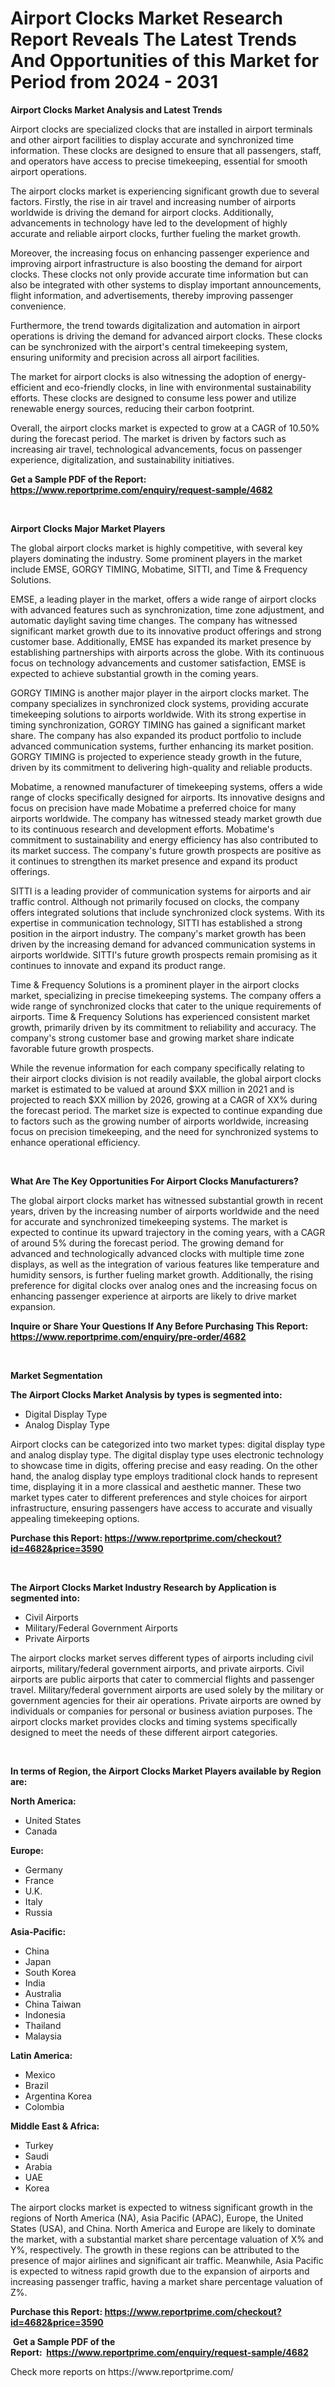 <p><h1>Airport Clocks Market Research Report Reveals The Latest Trends And Opportunities of this Market for Period from 2024 - 2031</h1></p><p><strong>Airport Clocks Market Analysis and Latest Trends</strong></p>
<p><p>Airport clocks are specialized clocks that are installed in airport terminals and other airport facilities to display accurate and synchronized time information. These clocks are designed to ensure that all passengers, staff, and operators have access to precise timekeeping, essential for smooth airport operations.</p><p>The airport clocks market is experiencing significant growth due to several factors. Firstly, the rise in air travel and increasing number of airports worldwide is driving the demand for airport clocks. Additionally, advancements in technology have led to the development of highly accurate and reliable airport clocks, further fueling the market growth.</p><p>Moreover, the increasing focus on enhancing passenger experience and improving airport infrastructure is also boosting the demand for airport clocks. These clocks not only provide accurate time information but can also be integrated with other systems to display important announcements, flight information, and advertisements, thereby improving passenger convenience.</p><p>Furthermore, the trend towards digitalization and automation in airport operations is driving the demand for advanced airport clocks. These clocks can be synchronized with the airport's central timekeeping system, ensuring uniformity and precision across all airport facilities.</p><p>The market for airport clocks is also witnessing the adoption of energy-efficient and eco-friendly clocks, in line with environmental sustainability efforts. These clocks are designed to consume less power and utilize renewable energy sources, reducing their carbon footprint.</p><p>Overall, the airport clocks market is expected to grow at a CAGR of 10.50% during the forecast period. The market is driven by factors such as increasing air travel, technological advancements, focus on passenger experience, digitalization, and sustainability initiatives.</p></p>
<p><strong>Get a Sample PDF of the Report:&nbsp; <a href="https://www.reportprime.com/enquiry/request-sample/4682">https://www.reportprime.com/enquiry/request-sample/4682</a></strong></p>
<p>&nbsp;</p>
<p><strong>Airport Clocks Major Market Players</strong></p>
<p><p>The global airport clocks market is highly competitive, with several key players dominating the industry. Some prominent players in the market include EMSE, GORGY TIMING, Mobatime, SITTI, and Time & Frequency Solutions. </p><p>EMSE, a leading player in the market, offers a wide range of airport clocks with advanced features such as synchronization, time zone adjustment, and automatic daylight saving time changes. The company has witnessed significant market growth due to its innovative product offerings and strong customer base. Additionally, EMSE has expanded its market presence by establishing partnerships with airports across the globe. With its continuous focus on technology advancements and customer satisfaction, EMSE is expected to achieve substantial growth in the coming years.</p><p>GORGY TIMING is another major player in the airport clocks market. The company specializes in synchronized clock systems, providing accurate timekeeping solutions to airports worldwide. With its strong expertise in timing synchronization, GORGY TIMING has gained a significant market share. The company has also expanded its product portfolio to include advanced communication systems, further enhancing its market position. GORGY TIMING is projected to experience steady growth in the future, driven by its commitment to delivering high-quality and reliable products.</p><p>Mobatime, a renowned manufacturer of timekeeping systems, offers a wide range of clocks specifically designed for airports. Its innovative designs and focus on precision have made Mobatime a preferred choice for many airports worldwide. The company has witnessed steady market growth due to its continuous research and development efforts. Mobatime's commitment to sustainability and energy efficiency has also contributed to its market success. The company's future growth prospects are positive as it continues to strengthen its market presence and expand its product offerings.</p><p>SITTI is a leading provider of communication systems for airports and air traffic control. Although not primarily focused on clocks, the company offers integrated solutions that include synchronized clock systems. With its expertise in communication technology, SITTI has established a strong position in the airport industry. The company's market growth has been driven by the increasing demand for advanced communication systems in airports worldwide. SITTI's future growth prospects remain promising as it continues to innovate and expand its product range.</p><p>Time & Frequency Solutions is a prominent player in the airport clocks market, specializing in precise timekeeping systems. The company offers a wide range of synchronized clocks that cater to the unique requirements of airports. Time & Frequency Solutions has experienced consistent market growth, primarily driven by its commitment to reliability and accuracy. The company's strong customer base and growing market share indicate favorable future growth prospects.</p><p>While the revenue information for each company specifically relating to their airport clocks division is not readily available, the global airport clocks market is estimated to be valued at around $XX million in 2021 and is projected to reach $XX million by 2026, growing at a CAGR of XX% during the forecast period. The market size is expected to continue expanding due to factors such as the growing number of airports worldwide, increasing focus on precision timekeeping, and the need for synchronized systems to enhance operational efficiency.</p></p>
<p>&nbsp;</p>
<p><strong>What Are The Key Opportunities For Airport Clocks Manufacturers?</strong></p>
<p><p>The global airport clocks market has witnessed substantial growth in recent years, driven by the increasing number of airports worldwide and the need for accurate and synchronized timekeeping systems. The market is expected to continue its upward trajectory in the coming years, with a CAGR of around 5% during the forecast period. The growing demand for advanced and technologically advanced clocks with multiple time zone displays, as well as the integration of various features like temperature and humidity sensors, is further fueling market growth. Additionally, the rising preference for digital clocks over analog ones and the increasing focus on enhancing passenger experience at airports are likely to drive market expansion.</p></p>
<p><strong>Inquire or Share Your Questions If Any Before Purchasing This Report: <a href="https://www.reportprime.com/enquiry/pre-order/4682">https://www.reportprime.com/enquiry/pre-order/4682</a></strong></p>
<p>&nbsp;</p>
<p><strong>Market Segmentation</strong></p>
<p><strong>The Airport Clocks Market Analysis by types is segmented into:</strong></p>
<p><ul><li>Digital Display Type</li><li>Analog Display Type</li></ul></p>
<p><p>Airport clocks can be categorized into two market types: digital display type and analog display type. The digital display type uses electronic technology to showcase time in digits, offering precise and easy reading. On the other hand, the analog display type employs traditional clock hands to represent time, displaying it in a more classical and aesthetic manner. These two market types cater to different preferences and style choices for airport infrastructure, ensuring passengers have access to accurate and visually appealing timekeeping options.</p></p>
<p><strong>Purchase this Report:&nbsp;<a href="https://www.reportprime.com/checkout?id=4682&price=3590">https://www.reportprime.com/checkout?id=4682&price=3590</a></strong></p>
<p>&nbsp;</p>
<p><strong>The Airport Clocks Market Industry Research by Application is segmented into:</strong></p>
<p><ul><li>Civil Airports</li><li>Military/Federal Government Airports</li><li>Private Airports</li></ul></p>
<p><p>The airport clocks market serves different types of airports including civil airports, military/federal government airports, and private airports. Civil airports are public airports that cater to commercial flights and passenger travel. Military/federal government airports are used solely by the military or government agencies for their air operations. Private airports are owned by individuals or companies for personal or business aviation purposes. The airport clocks market provides clocks and timing systems specifically designed to meet the needs of these different airport categories.</p></p>
<p>&nbsp;</p>
<p><strong>In terms of Region, the Airport Clocks Market Players available by Region are:</strong></p>
<p>
    <p> <strong> North America: </strong>
        <ul>
            <li>United States</li>
            <li>Canada</li>
        </ul>
        </p> 
    <p> <strong> Europe: </strong>
        <ul>
            <li>Germany</li>
            <li>France</li>
            <li>U.K.</li>
            <li>Italy</li>
            <li>Russia</li>
        </ul>
        </p> 
    <p> <strong> Asia-Pacific: </strong>
        <ul>
            <li>China</li>
            <li>Japan</li>
            <li>South Korea</li>
            <li>India</li>
            <li>Australia</li>
            <li>China Taiwan</li>
            <li>Indonesia</li>
            <li>Thailand</li>
            <li>Malaysia</li>
        </ul>
        </p> 
    <p> <strong> Latin America: </strong>
        <ul>
            <li>Mexico</li>
            <li>Brazil</li>
            <li>Argentina Korea</li>
            <li>Colombia</li>
        </ul>
        </p> 
    <p> <strong> Middle East & Africa: </strong>
        <ul>
            <li>Turkey</li>
            <li>Saudi</li>
            <li>Arabia</li>
            <li>UAE</li>
            <li>Korea</li>
        </ul>
    </p>
    </p>
<p><p>The airport clocks market is expected to witness significant growth in the regions of North America (NA), Asia Pacific (APAC), Europe, the United States (USA), and China. North America and Europe are likely to dominate the market, with a substantial market share percentage valuation of X% and Y%, respectively. The growth in these regions can be attributed to the presence of major airlines and significant air traffic. Meanwhile, Asia Pacific is expected to witness rapid growth due to the expansion of airports and increasing passenger traffic, having a market share percentage valuation of Z%.</p></p>
<p><strong>Purchase this Report: <a href="https://www.reportprime.com/checkout?id=4682&price=3590">https://www.reportprime.com/checkout?id=4682&price=3590</a></strong></p>
<p>&nbsp;<strong>Get a Sample PDF of the Report:&nbsp;&nbsp;<a href="https://www.reportprime.com/enquiry/request-sample/4682">https://www.reportprime.com/enquiry/request-sample/4682</a></strong></p>
<p><strong></strong></p>
<p>Check more reports on https://www.reportprime.com/</p>
